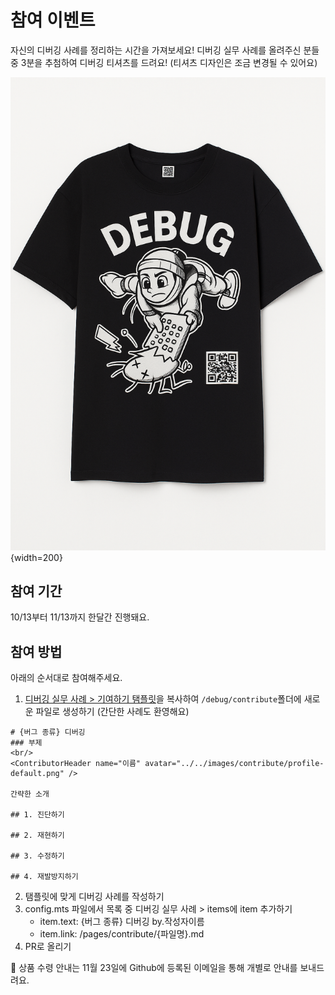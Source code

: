 # 참여 이벤트

자신의 디버깅 사례를 정리하는 시간을 가져보세요! 디버깅 실무 사례를 올려주신 분들 중 3분을 추첨하여 디버깅 티셔츠를 드려요! (티셔츠 디자인은 조금 변경될 수 있어요)

![](../images/event/event-t-shirt.png){width=200}

## 참여 기간

10/13부터 11/13까지 한달간 진행돼요.

## 참여 방법

아래의 순서대로 참여해주세요.

1. [디버깅 실무 사례 > 기여하기 탬플릿](../pages/contribute/template.md)을 복사하여 `/debug/contribute`폴더에 새로운 파일로 생성하기 (간단한 사례도 환영해요)
```
# {버그 종류} 디버깅
### 부제
<br/>
<ContributorHeader name="이름" avatar="../../images/contribute/profile-default.png" />

간략한 소개

## 1. 진단하기

## 2. 재현하기

## 3. 수정하기

## 4. 재발방지하기

```
2. 탬플릿에 맞게 디버깅 사례를 작성하기
3. config.mts 파일에서 목록 중 디버깅 실무 사례 > items에 item 추가하기
    - item.text: {버그 종류} 디버깅 by.작성자이름
    - item.link: /pages/contribute/{파일명}.md 
4. PR로 올리기

💌 상품 수령 안내는 11월 23일에 Github에 등록된 이메일을 통해 개별로 안내를 보내드려요.
